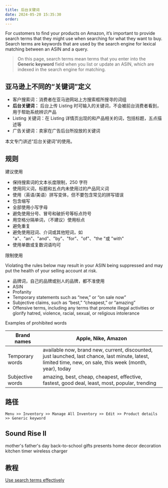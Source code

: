 ```yaml
---
title: 后台关键词
date: 2024-05-20 15:35:30
order: 
---
```


For customers to find your products on Amazon, it’s important to provide search terms that they might use when searching for what they want to buy. Search terms are keywords that are used by the search engine for lexical matching between an ASIN and a query.

> On this page, search terms mean terms that you enter into the **Generic keyword** field when you list or update an ASIN, which are indexed in the search engine for matching.

## 亚马逊上不同的“关键词”定义

- 客户搜索词：消费者在亚马逊网站上方搜索框所搜寻的词组
- **后台关键词：** 后台上传 Listing 时可输入的关键词，不会被前台消费者看到，用于帮助系统辨识产品
- Listing 关键词：在 Listing 详情页出现的和产品相关的词，包括标题，五点描述等
- 广告关键词：卖家在广告后台所投放的关键词

本文专门讲述“后台关键词”的使用。

## 规则

建议使用

- 保持搜索词的文本长度限制，250 字符
- 使用同义词，标题和五点内未使用过的产品同义词
- 使用（英语/美语）拼写变体，但不要包含常见的拼写错误
- 包含缩写
- 全部使用小写字母
- 避免使用分号、冒号和破折号等标点符号
- 用空格分隔单词，（不建议）使用标点
- 避免重复
- 避免使用冠词、介词或其他短词，如 "a"、"an"、"and"、"by"、"for"、"of"、"the "或 "with"
- 使用单数或复数词语均可

限制使用

Violating the rules below may result in your ASIN being suppressed and may put the health of your selling account at risk.

- 品牌词，自己的品牌或别人的品牌，都不准使用
- ASIN
- Profanity
- Temporary statements such as “new,” or “on sale now”
- Subjective claims, such as “best,” “cheapest,” or “amazing”
- Offensive terms, including any terms that promote illegal activities or glorify hatred, violence, racial, sexual, or religious intolerance

Examples of prohibited words

| Brand names      | Apple, Nike, Amazon                                                                                                                                        |
| ---------------- | ---------------------------------------------------------------------------------------------------------------------------------------------------------- |
| Temporary words  | available now, brand new, current, discounted, just launched, last chance, last minute, latest, limited time, new, on sale, this week (month, year), today |
| Subjective words | amazing, best, cheap, cheapest, effective, fastest, good deal, least, most, popular, trending                                                              |

## 路径

`Menu >> Inventory >> Manage All Inventory >> Edit >> Product details >> Generic keyword`

## Sound Rise II

mother's father's day back-to-school gifts presents home decor decoration kitchen timer wireless charger

## 教程

[Use search terms effectively](https://sellercentral.amazon.com/help/hub/reference/G23501)

